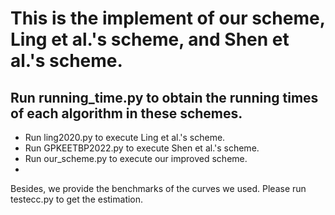 # This is the implement of our scheme, Ling et al.'s scheme, and Shen et al.'s scheme.
## Run running_time.py to obtain the running times of each algorithm in these schemes.
- Run ling2020.py to execute Ling et al.'s scheme.
- Run GPKEETBP2022.py to execute Shen et al.'s scheme.
- Run our_scheme.py to execute our improved scheme.
- 
Besides, we provide the benchmarks of the curves we used. Please run testecc.py to get the estimation.
